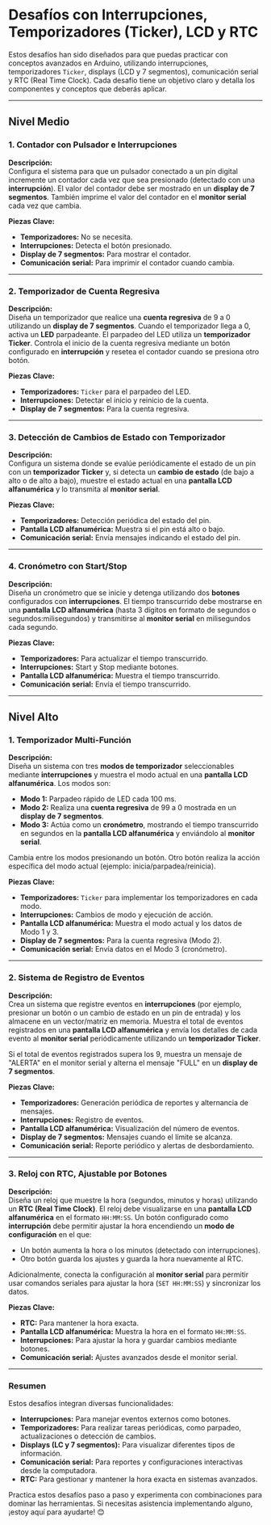 # **Desafíos con Interrupciones, Temporizadores (Ticker), LCD y RTC**

Estos desafíos han sido diseñados para que puedas practicar con conceptos avanzados en Arduino, utilizando interrupciones, temporizadores `Ticker`, displays (LCD y 7 segmentos), comunicación serial y RTC (Real Time Clock). Cada desafío tiene un objetivo claro y detalla los componentes y conceptos que deberás aplicar.

---

## **Nivel Medio**

### **1. Contador con Pulsador e Interrupciones**
**Descripción:**  
Configura el sistema para que un pulsador conectado a un pin digital incremente un contador cada vez que sea presionado (detectado con una **interrupción**). El valor del contador debe ser mostrado en un **display de 7 segmentos**. También imprime el valor del contador en el **monitor serial** cada vez que cambia.

**Piezas Clave:**
- **Temporizadores:** No se necesita.
- **Interrupciones:** Detecta el botón presionado.
- **Display de 7 segmentos:** Para mostrar el contador.
- **Comunicación serial:** Para imprimir el contador cuando cambia.

---

### **2. Temporizador de Cuenta Regresiva**
**Descripción:**  
Diseña un temporizador que realice una **cuenta regresiva** de 9 a 0 utilizando un **display de 7 segmentos**. Cuando el temporizador llega a 0, activa un **LED** parpadeante. El parpadeo del LED utiliza un **temporizador Ticker**. Controla el inicio de la cuenta regresiva mediante un botón configurado en **interrupción** y resetea el contador cuando se presiona otro botón.

**Piezas Clave:**
- **Temporizadores:** `Ticker` para el parpadeo del LED.
- **Interrupciones:** Detectar el inicio y reinicio de la cuenta.
- **Display de 7 segmentos:** Para la cuenta regresiva.

---

### **3. Detección de Cambios de Estado con Temporizador**
**Descripción:**  
Configura un sistema donde se evalúe periódicamente el estado de un pin con un **temporizador Ticker** y, si detecta un **cambio de estado** (de bajo a alto o de alto a bajo), muestre el estado actual en una **pantalla LCD alfanumérica** y lo transmita al **monitor serial**.

**Piezas Clave:**
- **Temporizadores:** Detección periódica del estado del pin.
- **Pantalla LCD alfanumérica:** Muestra si el pin está alto o bajo.
- **Comunicación serial:** Envía mensajes indicando el estado del pin.

---

### **4. Cronómetro con Start/Stop**
**Descripción:**  
Diseña un cronómetro que se inicie y detenga utilizando dos **botones** configurados con **interrupciones**. El tiempo transcurrido debe mostrarse en una **pantalla LCD alfanumérica** (hasta 3 dígitos en formato de segundos o segundos:milisegundos) y transmitirse al **monitor serial** en milisegundos cada segundo.

**Piezas Clave:**
- **Temporizadores:** Para actualizar el tiempo transcurrido.
- **Interrupciones:** Start y Stop mediante botones.
- **Pantalla LCD alfanumérica:** Muestra el tiempo transcurrido.
- **Comunicación serial:** Envía el tiempo transcurrido.

---

## **Nivel Alto**

### **1. Temporizador Multi-Función**
**Descripción:**  
Diseña un sistema con tres **modos de temporizador** seleccionables mediante **interrupciones** y muestra el modo actual en una **pantalla LCD alfanumérica**. Los modos son:
- **Modo 1:** Parpadeo rápido de LED cada 100 ms.
- **Modo 2:** Realiza una **cuenta regresiva** de 99 a 0 mostrada en un **display de 7 segmentos**.
- **Modo 3:** Actúa como un **cronómetro**, mostrando el tiempo transcurrido en segundos en la **pantalla LCD alfanumérica** y enviándolo al **monitor serial**.

Cambia entre los modos presionando un botón. Otro botón realiza la acción específica del modo actual (ejemplo: inicia/parpadea/reinicia).

**Piezas Clave:**
- **Temporizadores:** `Ticker` para implementar los temporizadores en cada modo.
- **Interrupciones:** Cambios de modo y ejecución de acción.
- **Pantalla LCD alfanumérica:** Muestra el modo actual y los datos de Modo 1 y 3.
- **Display de 7 segmentos:** Para la cuenta regresiva (Modo 2).
- **Comunicación serial:** Envía datos en el Modo 3 (cronómetro).

---

### **2. Sistema de Registro de Eventos**
**Descripción:**  
Crea un sistema que registre eventos en **interrupciones** (por ejemplo, presionar un botón o un cambio de estado en un pin de entrada) y los almacene en un vector/matriz en memoria. Muestra el total de eventos registrados en una **pantalla LCD alfanumérica** y envía los detalles de cada evento al **monitor serial** periódicamente utilizando un **temporizador Ticker**.

Si el total de eventos registrados supera los 9, muestra un mensaje de "ALERTA" en el monitor serial y alterna el mensaje "FULL" en un **display de 7 segmentos**.

**Piezas Clave:**
- **Temporizadores:** Generación periódica de reportes y alternancia de mensajes.
- **Interrupciones:** Registro de eventos.
- **Pantalla LCD alfanumérica:** Visualización del número de eventos.
- **Display de 7 segmentos:** Mensajes cuando el límite se alcanza.
- **Comunicación serial:** Reporte periódico y alertas de desbordamiento.

---

### **3. Reloj con RTC, Ajustable por Botones**
**Descripción:**  
Diseña un reloj que muestre la hora (segundos, minutos y horas) utilizando un **RTC (Real Time Clock)**. El reloj debe visualizarse en una **pantalla LCD alfanumérica** en el formato `HH:MM:SS`. Un botón configurado como **interrupción** debe permitir ajustar la hora encendiendo un **modo de configuración** en el que:
- Un botón aumenta la hora o los minutos (detectado con interrupciones).
- Otro botón guarda los ajustes y guarda la hora nuevamente al RTC.

Adicionalmente, conecta la configuración al **monitor serial** para permitir usar comandos seriales para ajustar la hora (`SET HH:MM:SS`) y sincronizar los datos.

**Piezas Clave:**
- **RTC:** Para mantener la hora exacta.
- **Pantalla LCD alfanumérica:** Muestra la hora en el formato `HH:MM:SS`.
- **Interrupciones:** Para ajustar la hora y guardar cambios mediante botones.
- **Comunicación serial:** Ajustes avanzados desde el monitor serial.

---

### **Resumen**

Estos desafíos integran diversas funcionalidades:
- **Interrupciones:** Para manejar eventos externos como botones.
- **Temporizadores:** Para realizar tareas periódicas, como parpadeo, actualizaciones o detección de cambios.
- **Displays (LC y 7 segmentos):** Para visualizar diferentes tipos de información.
- **Comunicación serial:** Para reportes y configuraciones interactivas desde la computadora.
- **RTC:** Para gestionar y mantener la hora exacta en sistemas avanzados.

Practica estos desafíos paso a paso y experimenta con combinaciones para dominar las herramientas. Si necesitas asistencia implementando alguno, ¡estoy aquí para ayudarte! 😊